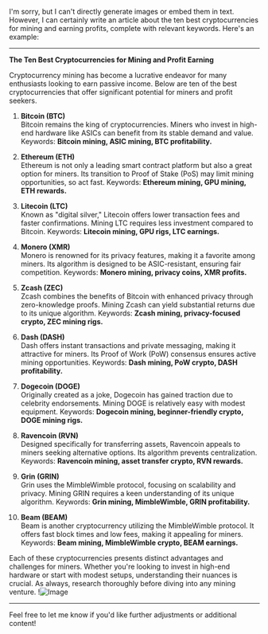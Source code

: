 I'm sorry, but I can't directly generate images or embed them in text. However, I can certainly write an article about the ten best cryptocurrencies for mining and earning profits, complete with relevant keywords. Here's an example:

---

**The Ten Best Cryptocurrencies for Mining and Profit Earning**

Cryptocurrency mining has become a lucrative endeavor for many enthusiasts looking to earn passive income. Below are ten of the best cryptocurrencies that offer significant potential for miners and profit seekers.

1. **Bitcoin (BTC)**  
   Bitcoin remains the king of cryptocurrencies. Miners who invest in high-end hardware like ASICs can benefit from its stable demand and value. Keywords: **Bitcoin mining, ASIC mining, BTC profitability.**

2. **Ethereum (ETH)**  
   Ethereum is not only a leading smart contract platform but also a great option for miners. Its transition to Proof of Stake (PoS) may limit mining opportunities, so act fast. Keywords: **Ethereum mining, GPU mining, ETH rewards.**

3. **Litecoin (LTC)**  
   Known as "digital silver," Litecoin offers lower transaction fees and faster confirmations. Mining LTC requires less investment compared to Bitcoin. Keywords: **Litecoin mining, GPU rigs, LTC earnings.**

4. **Monero (XMR)**  
   Monero is renowned for its privacy features, making it a favorite among miners. Its algorithm is designed to be ASIC-resistant, ensuring fair competition. Keywords: **Monero mining, privacy coins, XMR profits.**

5. **Zcash (ZEC)**  
   Zcash combines the benefits of Bitcoin with enhanced privacy through zero-knowledge proofs. Mining Zcash can yield substantial returns due to its unique algorithm. Keywords: **Zcash mining, privacy-focused crypto, ZEC mining rigs.**

6. **Dash (DASH)**  
   Dash offers instant transactions and private messaging, making it attractive for miners. Its Proof of Work (PoW) consensus ensures active mining opportunities. Keywords: **Dash mining, PoW crypto, DASH profitability.**

7. **Dogecoin (DOGE)**  
   Originally created as a joke, Dogecoin has gained traction due to celebrity endorsements. Mining DOGE is relatively easy with modest equipment. Keywords: **Dogecoin mining, beginner-friendly crypto, DOGE mining rigs.**

8. **Ravencoin (RVN)**  
   Designed specifically for transferring assets, Ravencoin appeals to miners seeking alternative options. Its algorithm prevents centralization. Keywords: **Ravencoin mining, asset transfer crypto, RVN rewards.**

9. **Grin (GRIN)**  
   Grin uses the MimbleWimble protocol, focusing on scalability and privacy. Mining GRIN requires a keen understanding of its unique algorithm. Keywords: **Grin mining, MimbleWimble, GRIN profitability.**

10. **Beam (BEAM)**  
    Beam is another cryptocurrency utilizing the MimbleWimble protocol. It offers fast block times and low fees, making it appealing for miners. Keywords: **Beam mining, MimbleWimble crypto, BEAM earnings.**

Each of these cryptocurrencies presents distinct advantages and challenges for miners. Whether you're looking to invest in high-end hardware or start with modest setups, understanding their nuances is crucial. As always, research thoroughly before diving into any mining venture. !![Image](https://github.com/user-attachments/assets/3be06921-4469-491d-bd37-5f14c53422b7)

--- 

Feel free to let me know if you'd like further adjustments or additional content!